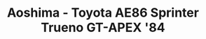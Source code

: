 ---
layout: product
title: "Aoshima - Toyota AE86 Sprinter Trueno GT-APEX '84"
price: "TBA" 
desc: "N/A"
img_path: "/assets/img/AO55946.webp"
brand: "N/A"
available: false
special_offer: false
new: false
soon: false
cat: "010000"
subcat: "013700"
subsubcat: "0N/A"
sifra: "AO55946"
popular: false
spec: false
---